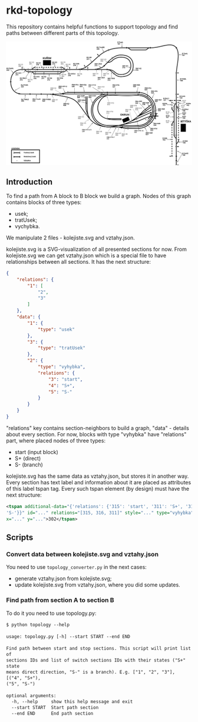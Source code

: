 # rkd-topology

This repository contains helpful functions to support topology and find paths
 between different parts of this topology.

![topology](./topology.svg)

## Introduction

To find a path from A block to B block we build a graph. Nodes of this graph contains blocks of three types:
 - usek;
 - tratUsek;
 - vychybka.

We manipulate 2 files - kolejiste.svg and vztahy.json.

kolejiste.svg is a SVG-visualization of all presented sections for now. From 
kolejiste.svg we can get vztahy.json which is a special file to have 
relationships between all sections. It has the next structure:

```json
{
    "relations": {
        "1": [
            "2",
            "3"
        ]
    },
    "data": {
        "1": {
            "type": "usek"
        },
        "3": {
            "type": "tratUsek"
        },
        "2": {
            "type": "vyhybka",
            "relations": {
                "3": "start",
                "4": "S+",
                "5": "S-"
            }
        }
    }
}
```

"relations" key contains section-neighbors to build a graph, "data" - details
about every section. For now, blocks with type "vyhybka" have "relations" 
part, where placed nodes of three types:
- start (input block)
- S+ (direct)
- S- (branch)

kolejiste.svg has the same data as vztahy.json, but stores it in another way.
Every section has text label and information about it are placed as 
attributes of this label tspan tag. Every such tspan element (by design) 
must have the next structure:
 
```xml
<tspan additional-data="{'relations': {'315': 'start', '311': 'S+', '316': 
'S-'}}" id="..." relations="[315, 316, 311]" style="..." type="vyhybka"
x="..." y="...">302</tspan>    
```

## Scripts

### Convert data between kolejiste.svg and vztahy.json 
 
You need to use `topology_converter.py` in the next cases:
 - generate vztahy.json from kolejiste.svg;
 - update kolejiste.svg from vztahy.json, where you did some updates.

### Find path from section A to section B

To do it you need to use topology.py:

```text
$ python topology --help

usage: topology.py [-h] --start START --end END

Find path between start and stop sections. This script will print list of
sections IDs and list of switch sections IDs with their states ("S+" state
means direct direction, "S-" is a branch). E.g. ["1", "2", "3"], [("4", "S+"),
("5", "S-")

optional arguments:
  -h, --help     show this help message and exit
  --start START  Start path section
  --end END      End path section

```
